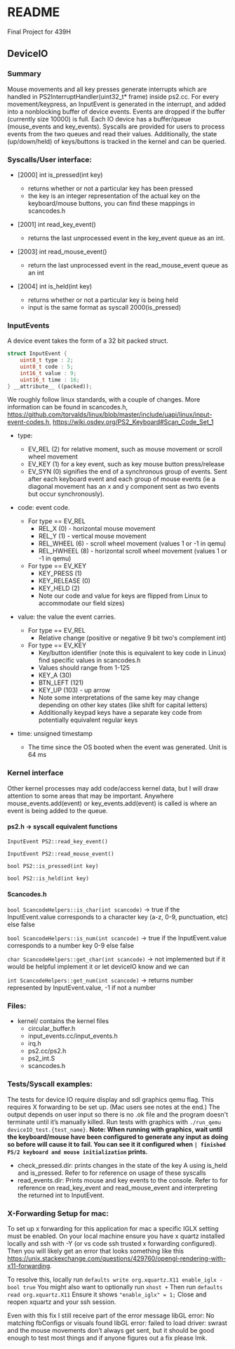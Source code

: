 # README

Final Project for 439H

## DeviceIO 

### Summary
Mouse movements and all key presses generate interrupts which are handled in PS2InterruptHandler(uint32_t* frame) inside ps2.cc. For every movement/keypress, an InputEvent is generated in the interrupt, and added into a nonblocking buffer of device events. Events are dropped if the buffer (currently size 10000) is full. Each IO device has a buffer/queue (mouse_events and key_events). Syscalls are provided for users to process events from the two queues and read their values. Additionally, the state (up/down/held) of keys/buttons  is tracked in the kernel and can be queried.

### Syscalls/User interface:

- [2000] int is_pressed(int key)
    * returns whether or not a particular key has been pressed
    * the key is an integer representation of the actual key on the keyboard/mouse buttons, you can find these mappings in scancodes.h
 
- [2001] int read_key_event()
    * returns the last unprocessed event in the key_event queue as an int. 

- [2003] int read_mouse_event()
    * return the last unprocessed event in the read_mouse_event queue as an int 

- [2004] int is_held(int key)
    * returns whether or not a particular key is being held
    * input is the same format as syscall 2000(is_pressed)

### InputEvents

A device event takes the form of a 32 bit packed struct.
```cpp
struct InputEvent {  
    uint8_t type : 2; 
    uint8_t code : 5;
    int16_t value : 9;
    uint16_t time : 16;
} __attribute__ ((packed));
```
We roughly follow linux standards, with a couple of changes. More information can be found in scancodes.h, https://github.com/torvalds/linux/blob/master/include/uapi/linux/input-event-codes.h, https://wiki.osdev.org/PS2_Keyboard#Scan_Code_Set_1

- type:  
    * EV_REL (2) for relative moment, such as mouse movement or scroll wheel movement
    * EV_KEY (1) for a key event, such as key mouse button press/release 
    * EV_SYN (0) signifies the end of a synchronous group of events. Sent after each keyboard event and each group of mouse events (ie a diagonal movement has an x and y component sent as two events but occur synchronously). 

- code: event code.
    * For type == EV_REL
        * REL_X (0) - horizontal mouse movement 
        * REL_Y (1) - vertical mouse movement   
        * REL_WHEEL (6) - scroll wheel movement (values 1 or -1 in qemu)
        * REL_HWHEEL (8) - horizontal scroll wheel movement (values 1 or -1 in qemu)
    * For type == EV_KEY
        * KEY_PRESS (1)
        * KEY_RELEASE (0)
        * KEY_HELD (2)
        * Note our code and value for keys are flipped from Linux to accommodate our field sizes)

- value: the value the event carries. 
    * For type == EV_REL
        * Relative change (positive or negative 9 bit two's complement int)
    * For type == EV_KEY
        * Key/button identifier (note this is equivalent to key code in Linux) find specific values in scancodes.h
        * Values should range from 1-125
        * KEY_A (30)
        * BTN_LEFT (121)
        * KEY_UP (103) - up arrow
        * Note some interpretations of the same key may change depending on other key states (like shift for capital letters)
        * Additionally keypad keys have a separate key code from potentially equivalent regular keys

- time: unsigned timestamp
    * The time since the OS booted when the event was generated. Unit is 64 ms

### Kernel interface
Other kernel processes may add code/access kernel data, but I will draw attention to some areas that may be important. 
Anywhere mouse_events.add(event) or key_events.add(event) is called is where an event is being added to the queue. 

#### ps2.h -> syscall equivalent functions
```InputEvent PS2::read_key_event()```

```InputEvent PS2::read_mouse_event()```

```bool PS2::is_pressed(int key)```

```bool PS2::is_held(int key)```

#### Scancodes.h
`bool ScancodeHelpers::is_char(int scancode)` -> true if the InputEvent.value corresponds to a character key (a-z, 0-9, punctuation, etc) else false

`bool ScancodeHelpers::is_num(int scancode)` -> true if the InputEvent.value corresponds to a number key 0-9 else false

`char ScancodeHelpers::get_char(int scancode)` -> not implemented but if it would be helpful implement it or let deviceIO know and we can

`int ScancodeHelpers::get_num(int scancode)` -> returns number represented by InputEvent.value, -1 if not a number


### Files:
- kernel/          contains the kernel files
	- circular_buffer.h	
	- input_events.cc/input_events.h
	- irq.h
	- ps2.cc/ps2.h
	- ps2_int.S
	- scancodes.h

### Tests/Syscall examples:
The tests for device IO require display and sdl graphics qemu flag. This requires X forwarding to be set up. (Mac users see notes at the end.) The output depends on user input so there is no .ok file and the program doesn't terminate until it’s manually killed.
Run tests with graphics with `./run_qemu deviceIO_test.{test_name}`.
**Note: When running with graphics, wait until the keyboard/mouse have been configured to generate any input as doing so before will cause it to fail. You can see it it configured when `| finished PS/2 keyboard and mouse initialization` prints.**
- check_pressed.dir: prints changes in the state of the key A using is_held and is_pressed. Refer to for reference on usage of these syscalls
- read_events.dir: Prints mouse and key events to the console. Refer to for reference on read_key_event and read_mouse_event and interpreting the returned int to InputEvent. 


### X-Forwarding Setup for mac:
To set up x forwarding for this application for mac a specific IGLX setting must be enabled. On your local machine ensure you have x quartz installed locally and ssh with -Y (or vs code ssh trusted x forwarding configured). Then you will likely get an error  that looks something like this https://unix.stackexchange.com/questions/429760/opengl-rendering-with-x11-forwarding. 

To resolve this, locally run
`defaults write org.xquartz.X11 enable_iglx -bool true`
You might also want to optionally run
`xhost +`
Then run 
`defaults read org.xquartz.X11`
Ensure it shows `"enable_iglx" = 1;`
Close and reopen xquartz and your ssh session.

Even with this fix I still receive part of the error message 
libGL error: No matching fbConfigs or visuals found libGL error: failed to load driver: swrast
and the mouse movements don’t always get sent, but it should be good enough to test most things and if anyone figures out a fix please lmk. 

